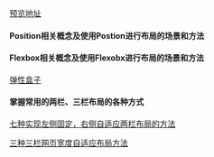 [预览地址](https://lzcdev.github.io/baidu_ife/Demo/layout/layout.html)

#### Position相关概念及使用Postion进行布局的场景和方法

#### Flexbox相关概念及使用Flexobx进行布局的场景和方法
[弹性盒子](https://developer.mozilla.org/zh-CN/docs/Learn/CSS/CSS_layout/Flexbox)
#### 掌握常用的两栏、三栏布局的各种方式
[七种实现左侧固定，右侧自适应两栏布局的方法](https://segmentfault.com/a/1190000010698609)

[三种三栏网页宽度自适应布局方法](http://www.zhangxinxu.com/wordpress/2009/11/%E6%88%91%E7%86%9F%E7%9F%A5%E7%9A%84%E4%B8%89%E7%A7%8D%E4%B8%89%E6%A0%8F%E7%BD%91%E9%A1%B5%E5%AE%BD%E5%BA%A6%E8%87%AA%E9%80%82%E5%BA%94%E5%B8%83%E5%B1%80%E6%96%B9%E6%B3%95/)